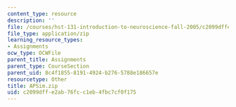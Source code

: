 ```yaml
---
content_type: resource
description: ''
file: /courses/hst-131-introduction-to-neuroscience-fall-2005/c2099dffe2ab76fcc1eb4fbc7cf0f175_APSim.zip
file_type: application/zip
learning_resource_types:
- Assignments
ocw_type: OCWFile
parent_title: Assignments
parent_type: CourseSection
parent_uid: 8c4f1855-8191-4924-b276-5788e186657e
resourcetype: Other
title: APSim.zip
uid: c2099dff-e2ab-76fc-c1eb-4fbc7cf0f175
---
```

